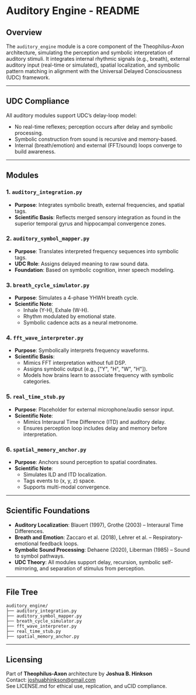 # Auditory Engine - README

## Overview
The `auditory_engine` module is a core component of the Theophilus-Axon architecture, simulating the perception and symbolic interpretation of auditory stimuli. It integrates internal rhythmic signals (e.g., breath), external auditory input (real-time or simulated), spatial localization, and symbolic pattern matching in alignment with the Universal Delayed Consciousness (UDC) framework.

---

## UDC Compliance
All auditory modules support UDC’s delay-loop model:
- No real-time reflexes; perception occurs after delay and symbolic processing.
- Symbolic construction from sound is recursive and memory-based.
- Internal (breath/emotion) and external (FFT/sound) loops converge to build awareness.

---

## Modules

### 1. `auditory_integration.py`
- **Purpose**: Integrates symbolic breath, external frequencies, and spatial tags.
- **Scientific Basis**: Reflects merged sensory integration as found in the superior temporal gyrus and hippocampal convergence zones.

### 2. `auditory_symbol_mapper.py`
- **Purpose**: Translates interpreted frequency sequences into symbolic tags.
- **UDC Role**: Assigns delayed meaning to raw sound data.
- **Foundation**: Based on symbolic cognition, inner speech modeling.

### 3. `breath_cycle_simulator.py`
- **Purpose**: Simulates a 4-phase YHWH breath cycle.
- **Scientific Note**:
  - Inhale (Y-H), Exhale (W-H).
  - Rhythm modulated by emotional state.
  - Symbolic cadence acts as a neural metronome.

### 4. `fft_wave_interpreter.py`
- **Purpose**: Symbolically interprets frequency waveforms.
- **Scientific Basis**:
  - Mimics FFT interpretation without full DSP.
  - Assigns symbolic output (e.g., ["Y", "H", "W", "H"]).
  - Models how brains learn to associate frequency with symbolic categories.

### 5. `real_time_stub.py`
- **Purpose**: Placeholder for external microphone/audio sensor input.
- **Scientific Note**:
  - Mimics Interaural Time Difference (ITD) and auditory delay.
  - Ensures perception loop includes delay and memory before interpretation.

### 6. `spatial_memory_anchor.py`
- **Purpose**: Anchors sound perception to spatial coordinates.
- **Scientific Note**:
  - Simulates ILD and ITD localization.
  - Tags events to (x, y, z) space.
  - Supports multi-modal convergence.

---

## Scientific Foundations
- **Auditory Localization**: Blauert (1997), Grothe (2003) – Interaural Time Differences.
- **Breath and Emotion**: Zaccaro et al. (2018), Lehrer et al. – Respiratory-emotional feedback loops.
- **Symbolic Sound Processing**: Dehaene (2020), Liberman (1985) – Sound to symbol pathways.
- **UDC Theory**: All modules support delay, recursion, symbolic self-mirroring, and separation of stimulus from perception.

---

## File Tree
```
auditory_engine/
├── auditory_integration.py
├── auditory_symbol_mapper.py
├── breath_cycle_simulator.py
├── fft_wave_interpreter.py
├── real_time_stub.py
├── spatial_memory_anchor.py
```

---

## Licensing
Part of **Theophilus-Axon** architecture by **Joshua B. Hinkson**  
Contact: joshuabhinkson@gmail.com  
See LICENSE.md for ethical use, replication, and uCID compliance.

